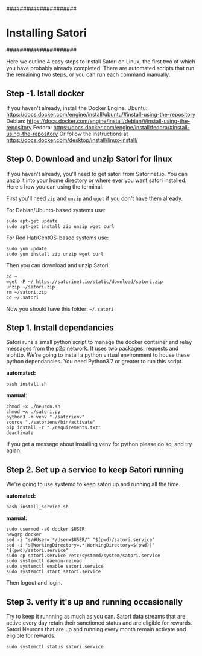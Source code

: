 #####################
# Installing Satori #
#####################

Here we outline 4 easy steps to install Satori on Linux, the first two of which you have probably already completed. There are automated scripts that run the remaining two steps, or you can run each command manually.

## Step -1. Istall docker

If you haven't already, install the Docker Engine.
Ubuntu: https://docs.docker.com/engine/install/ubuntu/#install-using-the-repository
Debian: https://docs.docker.com/engine/install/debian/#install-using-the-repository
Fedora: https://docs.docker.com/engine/install/fedora/#install-using-the-repository
Or follow the instructions at https://docs.docker.com/desktop/install/linux-install/

## Step 0. Download and unzip Satori for linux

If you haven't already, you'll need to get satori from Satorinet.io.
You can unzip it into your home directory or where ever you want satori installed.
Here's how you can using the terminal.

First you'll need `zip` and `unzip` and `wget` if you don't have them already.

For Debian/Ubunto-based systems use:
```
sudo apt-get update
sudo apt-get install zip unzip wget curl
```

For Red Hat/CentOS-based systems use:
```
sudo yum update
sudo yum install zip unzip wget curl
```

Then you can download and unzip Satori:
```
cd ~
wget -P ~/ https://satorinet.io/static/download/satori.zip
unzip ~/satori.zip
rm ~/satori.zip
cd ~/.satori
```

Now you should have this folder: `~/.satori`

## Step 1. Install dependancies

Satori runs a small python script to manage the docker container and relay messages from the p2p network. It uses two packages: requests and aiohttp. We're going to install a python virtual environment to house these python dependancies. You need Python3.7 or greater to run this script.

**automated:**
```
bash install.sh
```

**manual:**
```
chmod +x ./neuron.sh
chmod +x ./satori.py
python3 -m venv "./satorienv"
source "./satorienv/bin/activate"
pip install -r "./requirements.txt"
deactivate
```

If you get a message about installing venv for python please do so, and try agian.

## Step 2. Set up a service to keep Satori running

We're going to use systemd to keep satori up and running all the time.

**automated:**
```
bash install_service.sh
```

**manual:**
```
sudo usermod -aG docker $USER
newgrp docker
sed -i "s/#User=.*/User=$USER/" "$(pwd)/satori.service"
sed -i "s|WorkingDirectory=.*|WorkingDirectory=$(pwd)|" "$(pwd)/satori.service"
sudo cp satori.service /etc/systemd/system/satori.service
sudo systemctl daemon-reload
sudo systemctl enable satori.service
sudo systemctl start satori.service
```

Then logout and login.

## Step 3. verify it's up and running occasionally

Try to keep it runnning as much as you can. Satori data streams that are active every day retain their sanctioned status and are eligible for rewards. Satori Neurons that are up and running every month remain activate and eligible for rewards.

```
sudo systemctl status satori.service
```
